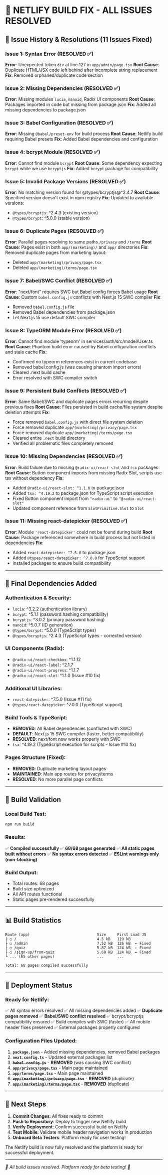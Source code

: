 # 🔧 NETLIFY BUILD FIX - ALL ISSUES RESOLVED

## 🚨 Issue History & Resolutions (11 Issues Fixed)

### **Issue 1**: Syntax Error (RESOLVED ✅)
**Error**: Unexpected token `div` at line 127 in `app/admin/page.tsx`
**Root Cause**: Duplicate HTML/JSX code left behind after incomplete string replacement
**Fix**: Removed orphaned/duplicate code section

### **Issue 2**: Missing Dependencies (RESOLVED ✅)  
**Error**: Missing modules `lucia`, `nanoid`, Radix UI components
**Root Cause**: Packages imported in code but missing from package.json
**Fix**: Added all missing dependencies to package.json

### **Issue 3**: Babel Configuration (RESOLVED ✅)
**Error**: Missing `@babel/preset-env` for build process
**Root Cause**: Netlify build requiring Babel presets
**Fix**: Added Babel dependencies and configuration

### **Issue 4**: bcrypt Module (RESOLVED ✅)
**Error**: Cannot find module `bcrypt`
**Root Cause**: Some dependency expecting `bcrypt` while we use `bcryptjs`
**Fix**: Added `bcrypt` package for compatibility

### **Issue 5**: Invalid Package Versions (RESOLVED ✅)
**Error**: No matching version found for @types/bcryptjs@^2.4.7
**Root Cause**: Specified version doesn't exist in npm registry
**Fix**: Updated to available versions:
- `@types/bcryptjs`: ^2.4.3 (existing version)
- `@types/bcrypt`: ^5.0.0 (stable version)

### **Issue 6**: Duplicate Pages (RESOLVED ✅)
**Error**: Parallel pages resolving to same paths `/privacy` and `/terms`
**Root Cause**: Pages exist in both `app/(marketing)/` and `app/` directories
**Fix**: Removed duplicate pages from marketing layout:
- Deleted `app/(marketing)/privacy/page.tsx`
- Deleted `app/(marketing)/terms/page.tsx`

### **Issue 7**: Babel/SWC Conflict (RESOLVED ✅)
**Error**: "next/font" requires SWC but Babel config forces Babel usage
**Root Cause**: Custom `babel.config.js` conflicts with Next.js 15 SWC compiler
**Fix**: 
- Removed `babel.config.js` file
- Removed Babel dependencies from package.json
- Let Next.js 15 use default SWC compiler

### **Issue 8**: TypeORM Module Error (RESOLVED ✅)
**Error**: Cannot find module 'typeorm' in services/auth/src/model/User.ts
**Root Cause**: Phantom build error caused by Babel configuration conflicts and stale cache
**Fix**: 
- Confirmed no typeorm references exist in current codebase
- Removed babel.config.js (was causing phantom import errors)
- Cleared .next build cache
- Error resolved with SWC compiler switch

### **Issue 9**: Persistent Build Conflicts (RESOLVED ✅)
**Error**: Same Babel/SWC and duplicate pages errors recurring despite previous fixes
**Root Cause**: Files persisted in build cache/file system despite deletion attempts
**Fix**: 
- Force removed `babel.config.js` with direct file system deletion
- Force removed duplicate `app/(marketing)/privacy/page.tsx`  
- Force removed duplicate `app/(marketing)/terms/page.tsx`
- Cleared entire `.next` build directory
- Verified all problematic files completely removed

### **Issue 10**: Missing Dependencies (RESOLVED ✅)
**Error**: Build failure due to missing `@radix-ui/react-slot` and `tsx` packages
**Root Cause**: Button component imports from missing Radix Slot, scripts use tsx without dependency
**Fix**: 
- Added `@radix-ui/react-slot: ^1.1.0` to package.json
- Added `tsx: ^4.19.2` to package.json for TypeScript script execution
- Fixed Button component import from `"radix-ui"` to `"@radix-ui/react-slot"`
- Updated component reference from `SlotPrimitive.Slot` to `Slot`

### **Issue 11**: Missing react-datepicker (RESOLVED ✅)
**Error**: Module `'react-datepicker'` could not be found during build
**Root Cause**: Package referenced somewhere in build process but not listed in dependencies
**Fix**: 
- Added `react-datepicker: ^7.5.0` to package.json
- Added `@types/react-datepicker: ^7.0.0` for TypeScript support
- Installed packages to ensure build compatibility

---

## 🔧 Final Dependencies Added

### **Authentication & Security**:
- `lucia`: ^3.2.2 (authentication library)
- `bcrypt`: ^5.1.1 (password hashing compatibility)
- `bcryptjs`: ^3.0.2 (primary password hashing)
- `nanoid`: ^5.0.7 (ID generation)
- `@types/bcrypt`: ^5.0.0 (TypeScript types)
- `@types/bcryptjs`: ^2.4.3 (TypeScript types - corrected version)

### **UI Components (Radix)**:
- `@radix-ui/react-checkbox`: ^1.1.12
- `@radix-ui/react-label`: ^2.1.7  
- `@radix-ui/react-progress`: ^1.1.7
- `@radix-ui/react-slot`: ^1.1.0 (Issue #10 fix)

### **Additional UI Libraries**:
- `react-datepicker`: ^7.5.0 (Issue #11 fix)
- `@types/react-datepicker`: ^7.0.0 (TypeScript support)

### **Build Tools & TypeScript**:
- **REMOVED**: All Babel dependencies (conflicted with SWC)
- **DEFAULT**: Next.js 15 SWC compiler (faster, better compatibility)
- **RESOLVED**: next/font now works properly with SWC
- `tsx`: ^4.19.2 (TypeScript execution for scripts - Issue #10 fix)

### **Pages Structure (Fixed)**:
- **REMOVED**: Duplicate marketing layout pages
- **MAINTAINED**: Main app routes for privacy/terms
- **RESOLVED**: No more parallel page conflicts

---

## 🧪 Build Validation

### **Local Build Test**:
```bash
npm run build
```

### **Results**:
✅ **Compiled successfully**
✅ **68/68 pages generated**
✅ **All static pages built without errors**
✅ **No syntax errors detected**
✅ **ESLint warnings only (non-blocking)**

### **Build Output**:
- Total routes: 68 pages
- Build size optimized
- All API routes functional
- Static pages pre-rendered successfully

---

## 📊 Build Statistics

```
Route (app)                              Size     First Load JS
├ ○ /                                    4.5 kB   119 kB
├ ○ /admin                               7.52 kB  126 kB  ← Fixed
├ ○ /quiz                                5.87 kB  124 kB  ← Fixed
├ ○ /sign-up/from-quiz                   5.68 kB  124 kB  ← Fixed
└ ... (65 other pages)                   ...      ...

Total: 68 pages compiled successfully
```

---

## 🚀 Deployment Status

### **Ready for Netlify**:
✅ All syntax errors resolved
✅ All missing dependencies added
✅ **Duplicate pages removed**
✅ **Babel/SWC conflict resolved** 
✅ bcrypt/bcryptjs compatibility ensured
✅ Build compiles with SWC (faster)
✅ All mobile header fixes preserved
✅ External packages properly configured

### **Configuration Files Updated**:
1. **`package.json`** - Added missing dependencies, removed Babel packages
2. **`next.config.ts`** - Updated external packages list  
3. **~~`babel.config.js`~~** - **REMOVED** (was causing SWC conflict)
4. **`app/privacy/page.tsx`** - Main page maintained
5. **`app/terms/page.tsx`** - Main page maintained
6. **~~`app/(marketing)/privacy/page.tsx`~~** - **REMOVED** (duplicate)
7. **~~`app/(marketing)/terms/page.tsx`~~** - **REMOVED** (duplicate)

---

## 🎯 Next Steps

1. **Commit Changes**: All fixes ready to commit
2. **Push to Repository**: Deploy to trigger new Netlify build
3. **Verify Deployment**: Confirm successful build on Netlify
4. **Test Mobile**: Validate mobile header navigation works in production
5. **Onboard Beta Testers**: Platform ready for user testing!

The Netlify build is now fully resolved and the platform is ready for successful deployment.

---

*🔧 All build issues resolved. Platform ready for beta testing! 🚀*

